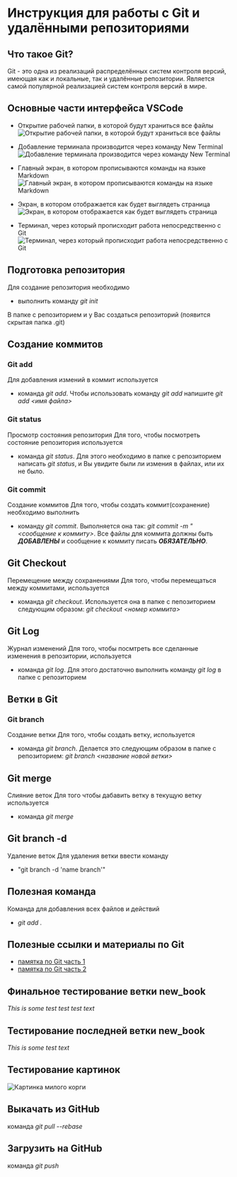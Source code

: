 # Инструкция для работы с Git и удалёнными репозиториями

## Что такое Git?
Git - это одна из реализаций распределённых систем контроля версий, имеющая как и локальные, так и удалённые репозитории. Является самой популярной реализацией систем контроля версий в мире.

## Основные части интерфейса VSCode
* Открытие рабочей папки, в которой будут храниться все файлы
![Открытие рабочей папки, в которой будут храниться все файлы](5.jpg)

* Добавление терминала производится через команду New Terminal
![Добавление терминала производится через команду New Terminal](4.jpg)

* Главный экран, в котором прописываются команды на языке Markdown
![Главный экран, в котором прописываются команды на языке Markdown](1.jpg)

* Экран, в котором отображается как будет выглядеть страница
![Экран, в котором отображается как будет выглядеть страница](2.jpg)

* Терминал, через который прописходит работа непосредственно с Git
![Терминал, через который прописходит работа непосредственно с Git](3.jpg)


## Подготовка репозитория
Для создание репозитория необходимо   
* выполнить команду *git init*  

В папке с репозиторием и у Вас создаться репозиторий (появится скрытая папка .git)

## Создание коммитов

### Git add
Для добавления измений в коммит используется 
* команда *git add*. Чтобы использовать команду *git add* напишите *git add <имя файла>*

### Git status 
Просмотр состояния репозитория
Для того, чтобы посмотреть состояние репозитория используется 
* команда *git status*. Для этого необходимо в папке с репозиторием написать *git status*, и Вы увидите были ли измения в файлах, или их не было.

### Git commit 
Создание коммитов
Для того, чтобы создать коммит(сохранение) необходимо выполнить 
* команду *git commit*. Выполняется она так: *git commit -m "<сообщение к коммиту>*. Все файлы для коммита должны быть ***ДОБАВЛЕНЫ*** и сообщение к коммиту писать ***ОБЯЗАТЕЛЬНО***.

## Git Checkout
Перемещение между сохранениями
Для того, чтобы перемещаться между коммитами, используется 
* команда *git checkout*. Используется она в папке с пепозиторием следующим образом: *git checkout <номер коммита>*

## Git Log
Журнал изменений
Для того, чтобы посмтреть все сделанные изменения в репозитории, используется  
* команда *git log*. Для этого достаточно выполнить команду *git log* в папке с репозиторием

## Ветки в Git

### Git branch
Создание ветки
Для того, чтобы создать ветку, используется 
* команда *git branch*. Делается это следующим образом в папке с репозиторием: *git branch <название новой ветки>*

## Git merge
Слияние веток
Для того чтобы дабавить ветку в текущую ветку используется 
* команда *git merge <name branch>*

## Git branch -d
Удаление веток
Для удаления ветки ввести команду 
* "git branch -d 'name branch'"

## Полезная команда
Команда для добавления всех файлов и действий 
* *git add .*

## Полезные ссылки и материалы по Git

* [памятка по Git часть 1](https://habr.com/ru/post/541258/)
* [памятка по Git часть 2](https://habr.com/ru/post/542616/)

## Финальное тестирование ветки new_book
*This is some test test test text*
## Тестирование последней ветки new_book
*This is some test text*

## Тестирование картинок

![Картинка милого корги](/korgi.jpg)
  
## Выкачать из GitHub
команда *git pull --rebase*
  
## Загрузить на GitHub
команда *git push*
  
